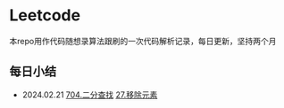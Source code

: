 # Leetcode

本repo用作代码随想录算法跟刷的一次代码解析记录，每日更新，坚持两个月


## 每日小结

- 2024.02.21 [704.二分查找](/20240221/704.py) [27.移除元素](/20240221/27.py)